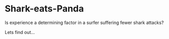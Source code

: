 # Shark-eats-Panda
Is experience a determining factor in a surfer suffering fewer shark attacks?

Lets find out...

